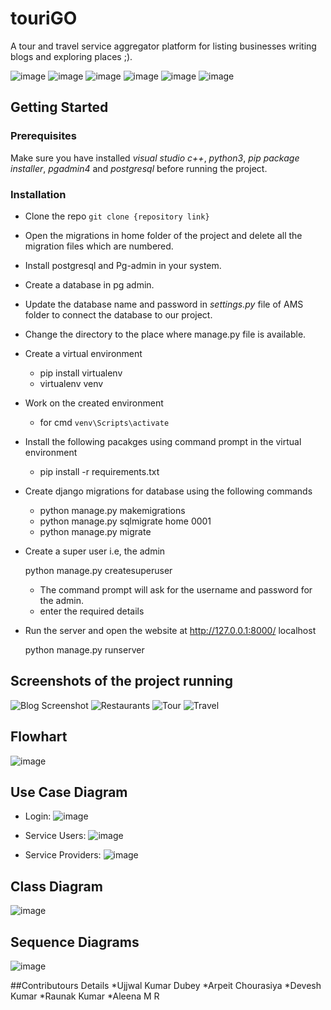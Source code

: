 # touriGO
A tour and travel service aggregator platform for listing businesses writing blogs and exploring places ;). 

![image](https://img.shields.io/badge/Python-3776AB?style=for-the-badge&logo=python&logoColor=white)
![image](https://img.shields.io/badge/PostgreSQL-316192?style=for-the-badge&logo=postgresql&logoColor=white)
![image](https://img.shields.io/badge/Django-092E20?style=for-the-badge&logo=django&logoColor=green) 
![image](https://img.shields.io/badge/HTML5-E34F26?style=for-the-badge&logo=html5&logoColor=white) ![image](https://img.shields.io/badge/CSS3-1572B6?style=for-the-badge&logo=css3&logoColor=white) ![image](https://img.shields.io/badge/JavaScript-323330?style=for-the-badge&logo=javascript&logoColor=F7DF1E) 

## Getting Started
### Prerequisites

Make sure you have installed *visual studio c++*, *python3*, *pip package installer*, *pgadmin4* and *postgresql* before running the project.

### Installation

* Clone the repo
```git clone {repository link}```
   
* Open the migrations in home folder of the project and delete all the migration files which are numbered.
* Install postgresql and Pg-admin in your system.
* Create a database in pg admin.
* Update the database name and password in *settings.py* file of AMS folder to connect the database to our project.
* Change the directory to the place where manage.py file is available.
* Create a virtual environment
   * pip install virtualenv
   * virtualenv venv
   
* Work on the created environment

   * for cmd ```venv\Scripts\activate```
   
* Install the following pacakges using command prompt in the virtual environment
   
   * pip install -r requirements.txt
   
* Create django migrations for database using the following commands
   
   * python manage.py makemigrations
   * python manage.py sqlmigrate home 0001
   * python manage.py migrate
   
* Create a super user i.e, the admin
   
   python manage.py createsuperuser
   
   * The command prompt will ask for the username and password for the admin.
   * enter the required details
   
* Run the server and open the website at http://127.0.0.1:8000/ localhost
   
   python manage.py runserver
   
## Screenshots of the project running

![Blog Screenshot](https://user-images.githubusercontent.com/103559940/163727353-c4ed638f-5d94-4765-b7f5-c63a5e630a99.png)
![Restaurants](https://user-images.githubusercontent.com/103559940/163727368-c2cf5909-5d54-4594-b348-82f2badb1b75.png)
![Tour](https://user-images.githubusercontent.com/103559940/163727376-51a20468-6dc5-4fff-a0c4-054be37236af.png)
![Travel](https://user-images.githubusercontent.com/103559940/163727391-d81331c0-50e5-4c19-8ab3-46172bb72bc7.png)



## Flowhart
![image](https://user-images.githubusercontent.com/103559940/163727471-b4c3e9b0-a03e-4fdc-a4c1-9aa734d78a26.png)

## Use Case Diagram
- Login:
![image](https://user-images.githubusercontent.com/103559940/163727487-9922c5b2-a013-4491-8385-b3082efc0aae.png)

- Service Users:
![image](https://user-images.githubusercontent.com/103559940/163727503-f40834f1-4c0b-432c-8718-4ac9eabe2af8.png)

- Service Providers:
![image](https://user-images.githubusercontent.com/103559940/163727532-929058b9-4d5c-4f06-aba2-8bc557f99b98.png)


## Class Diagram
![image](https://user-images.githubusercontent.com/103559940/163727549-6e6fe6c0-667c-4871-8b21-e6d3db7e0987.png)

## Sequence Diagrams
![image](https://user-images.githubusercontent.com/103559940/163727564-3991a6c3-4722-4a1a-bcd2-f4ebaae03d4e.png)

##Contributours Details
   *Ujjwal Kumar Dubey
   *Arpeit Chourasiya
   *Devesh Kumar
   *Raunak Kumar
   *Aleena M R
